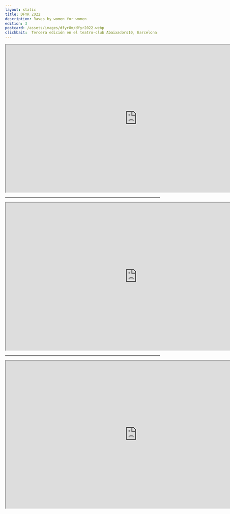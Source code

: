 ```yaml
---
layout: static
title: DFYR 2022
description: Raves by women for women
edition: 3
postcard: /assets/images/dfyr8m/dfyr2022.webp
clickbait:  Tercera edición en el teatro-club Abaixadors10, Barcelona
---
```

<iframe src="https://drive.google.com/file/d/1_v44bmg-9w1F3Z-TU_TsG3H8aR4emmI_/preview" width="854" height="480" allow="autoplay"></iframe>
<hr>
<iframe src="https://drive.google.com/file/d/1zA_S896rCwXZ3dIJV2hpzz_0-p4Y6LIe/preview" width="854" height="480" allow="autoplay"></iframe>
<hr>
<iframe src="https://drive.google.com/file/d/1wLERQsr7AxeKIznrDm_rzpsfuMgvEPDx/preview" width="854" height="480" allow="autoplay"></iframe>






